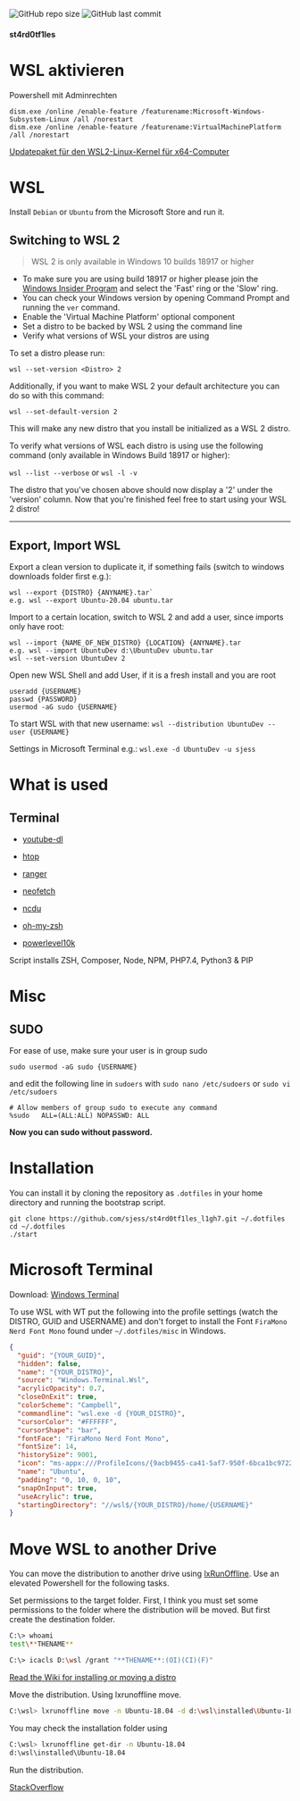 ![GitHub repo size](https://img.shields.io/github/languages/code-size/sjess/st4rd0tf1les_l1gh7?style=for-the-badge)
![GitHub last commit](https://img.shields.io/github/last-commit/sjess/st4rd0tf1les_l1gh7?style=for-the-badge)

#### st4rd0tf1les

# WSL aktivieren

Powershell mit Adminrechten

```
dism.exe /online /enable-feature /featurename:Microsoft-Windows-Subsystem-Linux /all /norestart
dism.exe /online /enable-feature /featurename:VirtualMachinePlatform /all /norestart
```

[Updatepaket für den WSL2-Linux-Kernel für x64-Computer](https://wslstorestorage.blob.core.windows.net/wslblob/wsl_update_x64.msi)

# WSL

Install `Debian` or `Ubuntu` from the Microsoft Store and run it.

## Switching to WSL 2

> WSL 2 is only available in Windows 10 builds 18917 or higher

- To make sure you are using build 18917 or higher please join the [Windows Insider Program](https://insider.windows.com/en-us/) and select the 'Fast' ring or the 'Slow' ring.
- You can check your Windows version by opening Command Prompt and running the `ver` command.
- Enable the 'Virtual Machine Platform' optional component
- Set a distro to be backed by WSL 2 using the command line
- Verify what versions of WSL your distros are using

To set a distro please run:

`wsl --set-version <Distro> 2`

Additionally, if you want to make WSL 2 your default architecture you can do so with this command:

`wsl --set-default-version 2`

This will make any new distro that you install be initialized as a WSL 2 distro.

To verify what versions of WSL each distro is using use the following command (only available in Windows Build 18917 or higher):

`wsl --list --verbose` or `wsl -l -v`

The distro that you've chosen above should now display a '2' under the 'version' column. Now that you're finished feel free to start using your WSL 2 distro!

---

## Export, Import WSL

Export a clean version to duplicate it, if something fails (switch to windows downloads folder first e.g.):

```
wsl --export {DISTRO} {ANYNAME}.tar`
e.g. wsl --export Ubuntu-20.04 ubuntu.tar
```

Import to a certain location, switch to WSL 2 and add a user, since imports only have root:

```
wsl --import {NAME_OF_NEW_DISTRO} {LOCATION} {ANYNAME}.tar
e.g. wsl --import UbuntuDev d:\UbuntuDev ubuntu.tar
wsl --set-version UbuntuDev 2
```

Open new WSL Shell and add User, if it is a fresh install and you are root

```
useradd {USERNAME}
passwd {PASSWORD}
usermod -aG sudo {USERNAME}
```

To start WSL with that new username: `wsl --distribution UbuntuDev --user {USERNAME}`

Settings in Microsoft Terminal e.g.: `wsl.exe -d UbuntuDev -u sjess`

# What is used

## Terminal
- [youtube-dl](https://youtube-dl.org/)
- [htop](https://htop.dev/)
- [ranger](https://github.com/ranger/ranger)
- [neofetch](https://github.com/dylanaraps/neofetch)
- [ncdu](https://github.com/rofl0r/ncdu)

- [oh-my-zsh](https://github.com/robbyrussell/oh-my-zsh)
- [powerlevel10k](https://github.com/romkatv/powerlevel10k)

Script installs ZSH, Composer, Node, NPM, PHP7.4, Python3 & PIP

# Misc

## SUDO

For ease of use, make sure your user is in group sudo

```batch
sudo usermod -aG sudo {USERNAME}
```

and edit the following line in `sudoers` with `sudo nano /etc/sudoers` or `sudo vi /etc/sudoers`

```batch
# Allow members of group sudo to execute any command
%sudo   ALL=(ALL:ALL) NOPASSWD: ALL
```

**Now you can sudo without password.**

# Installation

You can install it by cloning the repository as `.dotfiles` in your home directory and running the bootstrap script.

```batch
git clone https://github.com/sjess/st4rd0tf1les_l1gh7.git ~/.dotfiles
cd ~/.dotfiles
./start
```

# Microsoft Terminal

Download: [Windows Terminal](https://github.com/microsoft/terminal/releases)

To use WSL with WT put the following into the profile settings (watch the DISTRO, GUID and USERNAME) and don't forget to install the Font `FiraMono Nerd Font Mono` found under `~/.dotfiles/misc` in Windows.

```json
{
  "guid": "{YOUR_GUID}",
  "hidden": false,
  "name": "{YOUR_DISTRO}",
  "source": "Windows.Terminal.Wsl",
  "acrylicOpacity": 0.7,
  "closeOnExit": true,
  "colorScheme": "Campbell",
  "commandline": "wsl.exe -d {YOUR_DISTRO}",
  "cursorColor": "#FFFFFF",
  "cursorShape": "bar",
  "fontFace": "FiraMono Nerd Font Mono",
  "fontSize": 14,
  "historySize": 9001,
  "icon": "ms-appx:///ProfileIcons/{9acb9455-ca41-5af7-950f-6bca1bc9722f}.png",
  "name": "Ubuntu",
  "padding": "0, 10, 0, 10",
  "snapOnInput": true,
  "useAcrylic": true,
  "startingDirectory": "//wsl$/{YOUR_DISTRO}/home/{USERNAME}"
}
```

# Move WSL to another Drive

You can move the distribution to another drive using [lxRunOffline](https://github.com/DDoSolitary/LxRunOffline). Use an elevated Powershell for the following tasks.

Set permissions to the target folder. First, I think you must set some permissions to the folder where the distribution will be moved. But first create the destination folder.

```bash
C:\> whoami
test\**THENAME**

C:\> icacls D:\wsl /grant "**THENAME**:(OI)(CI)(F)"
```

[Read the Wiki for installing or moving a distro](https://github.com/DDoSolitary/LxRunOffline/wiki)

Move the distribution. Using lxrunoffline move.

```bash
C:\wsl> lxrunoffline move -n Ubuntu-18.04 -d d:\wsl\installed\Ubuntu-18.04
```

You may check the installation folder using

```bash
C:\wsl> lxrunoffline get-dir -n Ubuntu-18.04
d:\wsl\installed\Ubuntu-18.04
```

Run the distribution.

[StackOverflow](https://stackoverflow.com/questions/38779801/move-wsl-bash-on-windows-root-filesystem-to-another-hard-drive)
